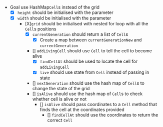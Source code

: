 - Goal use HashMap`Cell`s instead of the grid
    - [X] `height` should be initialised with the parameter
    - [X] `width` should be initialised with the parameter
      - [X]`grid` should be initialised with nested for loop with all the `Cell`s positions
        - [X] `currentGeneration` should return a list of `Cell`s
            - [X] Create a map between `currentGenerationNew` and `currentGeneration`
        - [] `addLivingCell` should use `Cell` to tell the cell to become alive
          - [X] `findCellAt` should be used to locate the cell for `addLivingCell` 
          - [X] `live` should use state from `Cell` instead of passing in state
        - [] `nextGeneration` should use the hash map of `Cell`s to change the state of the grid
        - [] `isAlive` should use the hash map of `Cell`s to check whether cell is alive or not
          - [] `isAlive` should pass coordinates to a `Cell` method that finds the cell at the coordinates provided
            - [] `findCellAt` should use the coordinates to return the correct `Cell`

